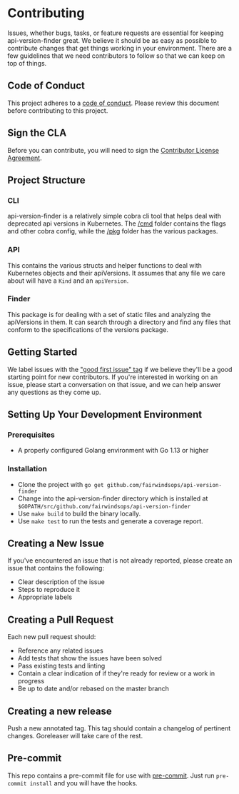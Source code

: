 # Contributing

Issues, whether bugs, tasks, or feature requests are essential for keeping api-version-finder great. We believe it should be as easy as possible to contribute changes that get things working in your environment. There are a few guidelines that we need contributors to follow so that we can keep on top of things.

## Code of Conduct

This project adheres to a [code of conduct](CODE_OF_CONDUCT.md). Please review this document before contributing to this project.

## Sign the CLA
Before you can contribute, you will need to sign the [Contributor License Agreement](https://cla-assistant.io/fairwindsops/api-version-finder).

## Project Structure

### CLI
api-version-finder is a relatively simple cobra cli tool that helps deal with deprecated api versions in Kubernetes. The [/cmd](/cmd) folder contains the flags and other cobra config, while the [/pkg](/pkg) folder has the various packages.

### API

This contains the various structs and helper functions to deal with Kubernetes objects and their apiVersions. It assumes that any file we care about will have a `Kind` and an `apiVersion`.

### Finder

This package is for dealing with a set of static files and analyzing the apiVersions in them. It can search through a directory and find any files that conform to the specifications of the versions package.

## Getting Started

We label issues with the ["good first issue" tag](https://github.com/FairwindsOps/api-version-finder/labels/good%20first%20issue) if we believe they'll be a good starting point for new contributors. If you're interested in working on an issue, please start a conversation on that issue, and we can help answer any questions as they come up.

## Setting Up Your Development Environment
### Prerequisites
* A properly configured Golang environment with Go 1.13 or higher

### Installation
* Clone the project with `go get github.com/fairwindsops/api-version-finder`
* Change into the api-version-finder directory which is installed at `$GOPATH/src/github.com/fairwindsops/api-version-finder`
* Use `make build` to build the binary locally.
* Use `make test` to run the tests and generate a coverage report.

## Creating a New Issue

If you've encountered an issue that is not already reported, please create an issue that contains the following:

- Clear description of the issue
- Steps to reproduce it
- Appropriate labels

## Creating a Pull Request

Each new pull request should:

- Reference any related issues
- Add tests that show the issues have been solved
- Pass existing tests and linting
- Contain a clear indication of if they're ready for review or a work in progress
- Be up to date and/or rebased on the master branch

## Creating a new release

Push a new annotated tag.  This tag should contain a changelog of pertinent changes. Goreleaser will take care of the rest.

## Pre-commit

This repo contains a pre-commit file for use with [pre-commit](https://pre-commit.com/). Just run `pre-commit install` and you will have the hooks.
